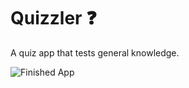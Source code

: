 # Quizzler ❓

A quiz app that tests general knowledge.

![Finished App](https://github.com/londonappbrewery/Images/blob/master/quizzler-demo.gif)
